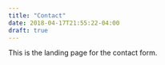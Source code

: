 ```yaml
---
title: "Contact"
date: 2018-04-17T21:55:22-04:00
draft: true
---
```

This is the landing page for the contact form.
